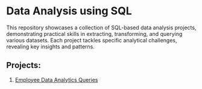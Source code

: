 # Data Analysis using SQL

This repository showcases a collection of SQL-based data analysis projects, demonstrating practical skills in extracting, transforming, and querying various datasets. Each project tackles specific analytical challenges, revealing key insights and patterns.

## Projects:

1. [Employee Data Analytics Queries]( https://github.com/Anandhi-Balu/SQL-Projects/tree/main/Employee%20Data%20Analytics)

